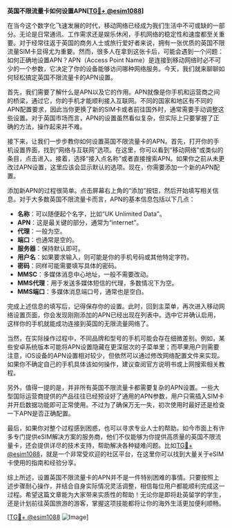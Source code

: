 **英国不限流量卡如何设置APN[[TG💪+ @esim1088](https://t.me/s/esim1088)]**

在当今这个数字化飞速发展的时代，移动网络已经成为我们生活中不可或缺的一部分。无论是日常通讯、工作需求还是娱乐休闲，手机网络的稳定性和速度都至关重要。对于经常往返于英国的商务人士或旅行爱好者来说，拥有一张优质的英国不限流量SIM卡显得尤为重要。然而，很多人在拿到这张卡后，可能会遇到一个问题：如何正确地设置APN？APN（Access Point Name）是连接到移动网络时必不可少的一个参数，它决定了你的设备能够访问哪种网络服务。今天，我们就来聊聊如何轻松搞定英国不限流量卡的APN设置。

首先，我们需要了解什么是APN以及它的作用。APN就像是你手机和运营商之间的桥梁，通过它，你的手机才能顺利接入互联网。不同的国家和地区有不同的APN配置要求，因此当你更换了新的SIM卡或者前往国外时，通常需要手动调整这些设置。对于英国市场而言，APN的设置虽然看似复杂，但实际上只要掌握了正确的方法，操作起来并不难。

接下来，让我们一步步教你如何设置英国不限流量卡的APN。首先，打开你的手机设置界面，找到“网络与互联网”选项。在这里，你可以看到“移动网络”或类似的条目，点击进入。接着，选择“接入点名称”或者直接搜索APN。如果你之前从未更改过APN设置，这里应该会显示默认的选项。现在，你需要添加一个新的APN配置。

添加新APN的过程很简单。点击屏幕右上角的“添加”按钮，然后开始填写相关信息。对于大多数英国不限流量卡而言，APN的基本信息包括以下几点：

- **名称**：可以随便起个名字，比如“UK Unlimited Data”。
- **APN**：这是最关键的部分，通常为“internet”。
- **代理**：一般为空。
- **端口**：也通常是空的。
- **服务器**：保持默认即可。
- **用户名**：如果要求输入，则可能是你的手机号码或其他特定字符。
- **密码**：同样可能需要填写具体的密码。
- **MMSC**：多媒体消息中心地址，一般不需要改动。
- **MMS代理**：用于发送多媒体短信的代理，多数情况下为空。
- **MMS端口**：多媒体消息端口号，通常也是空白。

完成上述信息的填写后，记得保存你的设置。此时，回到主菜单，再次进入移动网络设置页面，你会发现刚刚添加的APN已经出现在列表中。选中它并确认启用，这样你的手机就能成功连接到英国的无限流量网络了。

当然，在实际操作过程中，不同品牌和型号的手机可能会存在细微差别。例如，某些安卓系统版本可能将APN设置隐藏在更深层次的子菜单里；而苹果用户则需要注意，iOS设备的APN设置相对较少，但依然可以通过修改网络配置文件来实现。如果你不确定自己的手机具体该如何操作，建议查阅官方说明书或上网搜索相关教程。

另外，值得一提的是，并非所有英国不限流量卡都需要复杂的APN设置。一些大型国际运营商提供的产品往往已经预设好了通用的APN参数，用户只需插入SIM卡并开启数据功能即可正常使用。不过为了确保万无一失，初次使用时最好还是检查一下APN是否正确配置。

最后，如果你对整个过程感到困惑，也可以寻求专业人士的帮助。如今市面上有许多专门提供eSIM解决方案的服务商，他们不仅能够为你提供高质量的英国不限流量卡，还会提供详尽的技术支持，帮助解决各种疑难问题。比如[TG💪+ @esim1088](https://t.me/s/esim1088)，就是一个非常受欢迎的社区平台，在这里你可以找到大量关于eSIM卡使用的指南和经验分享。

综上所述，设置英国不限流量卡的APN并不是一件特别困难的事情。只要按照上述步骤耐心操作，并结合自身实际情况灵活调整，相信每位用户都能顺利完成这一过程。希望这篇文章能为大家带来实质性的帮助！无论你是即将赴英留学的学生，还是计划前往英国旅游的游客，掌握这项技能都将让你的海外生活更加便利顺畅。

[[TG💪+ @esim1088](https://t.me/s/esim1088) ![Image](https://i.postimg.cc/4NQfJmqS/Snipaste-2025-05-13-00-14-12.png)]